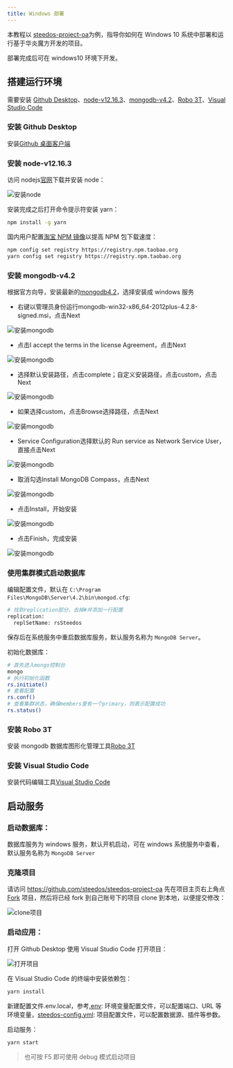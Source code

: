 ```yaml
---
title: Windows 部署
---
```


本教程以 [steedos-project-oa](https://github.com/steedos/steedos-project-oa)为例，指导你如何在 Windows 10 系统中部署和运行基于华炎魔方开发的项目。

部署完成后可在 windows10 环境下开发。

## 搭建运行环境

需要安装 [Github Desktop](https://desktop.github.com/)、[node-v12.16.3](https://nodejs.org/en/)、[mongodb-v4.2](https://docs.mongodb.com/manual/tutorial/install-mongodb-on-windows/)、[Robo 3T](https://robomongo.org/)、[Visual Studio Code](https://code.visualstudio.com/)

### 安装 Github Desktop

安装[Github 桌面客户端](https://desktop.github.com/)

### 安装 node-v12.16.3

访问 nodejs[官网](https://nodejs.org/en/)下载并安装 node：

![安装node](/assets/windows/安装node.png)

安装完成之后打开命令提示符安装 yarn：

```bash
npm install -g yarn
```

国内用户配置[淘宝 NPM 镜像](https://developer.aliyun.com/mirror/NPM)以提高 NPM 包下载速度：

```bash
npm config set registry https://registry.npm.taobao.org
yarn config set registry https://registry.npm.taobao.org
```

### 安装 mongodb-v4.2

根据官方向导，安装最新的[mongodb4.2](https://docs.mongodb.com/manual/tutorial/install-mongodb-on-windows/)，选择安装成 windows 服务

- 右键以管理员身份运行mongodb-win32-x86_64-2012plus-4.2.8-signed.msi，点击Next

![安装mongodb](/assets/windows/mongodb_1.jpeg)

- 点击I accept the terms in the license Agreement，点击Next

![安装mongodb](/assets/windows/mongodb_2.jpeg)

- 选择默认安装路径，点击complete；自定义安装路径，点击custom，点击Next

![安装mongodb](/assets/windows/mongodb_3.jpeg)

- 如果选择custom，点击Browse选择路径，点击Next

![安装mongodb](/assets/windows/mongodb_4.jpeg)

- Service Configuration选择默认的 Run service as Network Service User，直接点击Next

![安装mongodb](/assets/windows/mongodb_5.jpeg)

- 取消勾选Install MongoDB Compass，点击Next

![安装mongodb](/assets/windows/mongodb_6.jpeg)

- 点击Install，开始安装

![安装mongodb](/assets/windows/mongodb_7.jpeg)

- 点击Finish，完成安装

![安装mongodb](/assets/windows/mongodb_8.jpeg)

### 使用集群模式启动数据库

编辑配置文件，默认在 `C:\Program Files\MongoDB\Server\4.2\bin\mongod.cfg`:

```bash
# 找到replication部分，去掉#并添加一行配置
replication:
  replSetName: rsSteedos
```

保存后在系统服务中重启数据库服务，默认服务名称为 `MongoDB Server`。

初始化数据库：

```bash
# 首先进入mongo控制台
mongo
# 执行初始化函数
rs.initiate()
# 查看配置
rs.conf()
# 查看集群状态，确保members里有一个primary，则表示配置成功
rs.status()
```

### 安装 Robo 3T

安装 mongodb 数据库图形化管理工具[Robo 3T](https://robomongo.org/)

### 安装 Visual Studio Code

安装代码编辑工具[Visual Studio Code](https://code.visualstudio.com/)

## 启动服务

### 启动数据库：

数据库服务为 windows 服务，默认开机启动，可在 windows 系统服务中查看，默认服务名称为 `MongoDB Server`

### 克隆项目

请访问 https://github.com/steedos/steedos-project-oa 先在项目主页右上角点 [Fork](https://help.github.com/en/github/getting-started-with-github/fork-a-repo) 项目，然后将已经 fork 到自己账号下的项目 clone 到本地，以便提交修改：

![clone项目](/assets/windows/clone项目.png)

### 启动应用：

打开 Github Desktop 使用 Visual Studio Code 打开项目：

![打开项目](/assets/windows/打开项目.png)

在 Visual Studio Code 的终端中安装依赖包：

```bash
yarn install
```

新建配置文件.env.local，参考[.env](env): 环境变量配置文件，可以配置端口、URL 等环境变量，[steedos-config.yml](steedos_config): 项目配置文件，可以配置数据源、插件等参数。

启动服务：

```bash
yarn start
```

> 也可按 F5 即可使用 debug 模式启动项目
